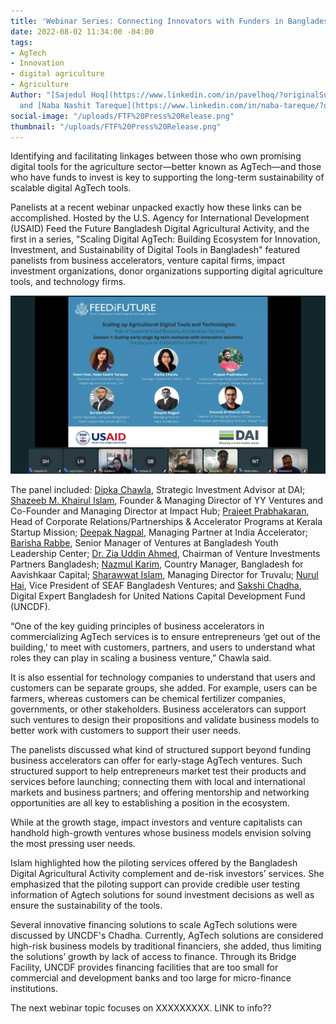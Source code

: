 ```yaml
---
title: 'Webinar Series: Connecting Innovators with Funders in Bangladesh'
date: 2022-08-02 11:34:00 -04:00
tags:
- AgTech
- Innovation
- digital agriculture
- Agriculture
Author: "[Sajedul Hoq](https://www.linkedin.com/in/pavelhoq/?originalSubdomain=bd)
  and [Naba Nashit Tareque](https://www.linkedin.com/in/naba-tareque/?originalSubdomain=bd)"
social-image: "/uploads/FTF%20Press%20Release.png"
thumbnail: "/uploads/FTF%20Press%20Release.png"
---
```


Identifying and facilitating linkages between those who own promising digital tools for the agriculture sector—better known as AgTech—and those who have funds to invest is key to supporting the long-term sustainability of scalable digital AgTech tools. 

Panelists at a recent webinar unpacked exactly how these links can be accomplished. Hosted by the U.S. Agency for International Development (USAID) Feed the Future Bangladesh Digital Agricultural Activity, and the first in a series, "Scaling Digital AgTech: Building Ecosystem for Innovation, Investment, and Sustainability of Digital Tools in Bangladesh" featured panelists from business accelerators, venture capital firms, impact investment organizations, donor organizations supporting digital agriculture tools, and technology firms. 

<!--more-->

![Screenshot FTF.png](/uploads/Screenshot%20FTF.png)

The panel included: [Dipka Chawla](https://www.dai.com/who-we-are/our-team/dipika-chawla), Strategic Investment Advisor at DAI; [Shazeeb M. Khairul Islam](https://www.linkedin.com/in/shazeebislam/?originalSubdomain=bd), Founder & Managing Director of YY Ventures and Co-Founder and Managing Director at Impact Hub; [Prajeet Prabhakaran](https://www.linkedin.com/in/prajeet-prabhakaran-495b8049/?originalSubdomain=in), Head of Corporate Relations/Partnerships & Accelerator Programs at Kerala Startup Mission; [Deepak Nagpal](https://www.linkedin.com/in/deepakn/?originalSubdomain=in), Managing Partner at India Accelerator; [Barisha Rabbe](https://www.linkedin.com/in/barisha-rabbe-b07402120/?originalSubdomain=bd), Senior Manager of Ventures at Bangladesh Youth Leadership Center; [Dr. Zia Uddin Ahmed](https://www.vipbamc.com/about/board-of-directors/RADUQcf5EL6qBT7V4nycxXT8ctrLXuMayW1QAFgJoQc), Chairman of Venture Investments Partners Bangladesh; [Nazmul Karim](https://www.linkedin.com/in/nazmul-karim-cfa-37148a13/), Country Manager, Bangladesh for Aavishkaar Capital; [Sharawwat Islam](https://truvalu-group.com/about-truvalu/), Managing Director for Truvalu; [Nurul Hai](https://www.seaf.com/team/nurul-hai/), Vice President of SEAF Bangladesh Ventures; and [Sakshi Chadha](https://www.linkedin.com/in/sakshichadha/), Digital Expert Bangladesh for United Nations Capital Development Fund (UNCDF).

“One of the key guiding principles of business accelerators in commercializing AgTech services is to ensure entrepreneurs ‘get out of the building,’ to meet with customers, partners, and users to understand what roles they can play in scaling a business venture,” Chawla said. 

It is also essential for technology companies to understand that users and customers can be separate groups, she added. For example, users can be farmers, whereas customers can be chemical fertilizer companies, governments, or other stakeholders. Business accelerators can support such ventures to design their propositions and validate business models to better work with customers to support their user needs.

The panelists discussed what kind of structured support beyond funding business accelerators can offer for early-stage AgTech ventures. Such structured support to help entrepreneurs market test their products and services before launching; connecting them with local and international markets and business partners; and offering mentorship and networking opportunities are all key to establishing a position in the ecosystem. 

While at the growth stage, impact investors and venture capitalists can handhold high-growth ventures whose business models envision solving the most pressing user needs.

Islam highlighted how the piloting services offered by the Bangladesh Digital Agricultural Activity complement and de-risk investors’ services. She emphasized that the piloting support can provide credible user testing information of Agtech solutions for sound investment decisions as well as ensure the sustainability of the tools.

Several innovative financing solutions to scale AgTech solutions were discussed by UNCDF's Chadha. Currently, AgTech solutions are considered high-risk business models by traditional financiers, she added, thus limiting the solutions’ growth by lack of access to finance. Through its Bridge Facility, UNCDF provides financing facilities that are too small for commercial and development banks and too large for micro-finance institutions.

The next webinar topic focuses on XXXXXXXXX. LINK to info??

